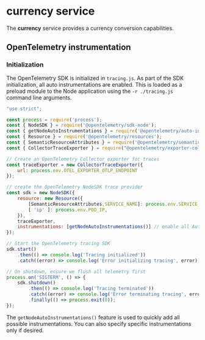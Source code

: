 # currency service

The **currency** service provides a currency conversion capabilities.

## OpenTelemetry instrumentation

### Initialization
The OpenTelemetry SDK is initialized in `tracing.js`.
As part of the SDK initialization, all auto instrumentations are enabled.
This is loaded as a preload module to the Node application using the `-r ./tracing.js` command line arguments. 
```javascript
"use strict";

const process = require('process');
const { NodeSDK } = require('@opentelemetry/sdk-node');
const { getNodeAutoInstrumentations } = require('@opentelemetry/auto-instrumentations-node');
const { Resource } = require('@opentelemetry/resources');
const { SemanticResourceAttributes } = require('@opentelemetry/semantic-conventions');
const { CollectorTraceExporter } = require("@opentelemetry/exporter-collector-grpc");

// Create an OpenTelemetry Collector exporter for traces
const traceExporter = new CollectorTraceExporter({
    url: process.env.OTEL_EXPORTER_OTLP_ENDPOINT
});

// create the OpenTelemetry NodeSDK trace provider
const sdk = new NodeSDK({
    resource: new Resource({
        [SemanticResourceAttributes.SERVICE_NAME]: process.env.SERVICE_NAME,
        [ 'ip' ]: process.env.POD_IP,
    }),
    traceExporter,
    instrumentations: [getNodeAutoInstrumentations()] // enable all Auto Instrumentations
});

// Start the OpenTelemetry tracing SDK
sdk.start()
    .then(() => console.log('Tracing initialized'))
    .catch((error) => console.log('Error initializing tracing', error));

// On shutdown, ensure we flush all telemetry first
process.on('SIGTERM', () => {
    sdk.shutdown()
        .then(() => console.log('Tracing terminated'))
        .catch((error) => console.log('Error terminating tracing', error))
        .finally(() => process.exit(0));
});
```

The `getNodeAutoInstrumentations()` feature is used to quickly add all possible instrumentations.
You can also specify specific instrumentations only if desired.



